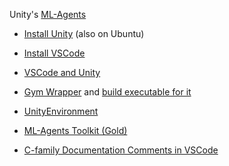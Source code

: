 Unity's [ML-Agents](https://learn.unity.com/course/ml-agents-hummingbirds)
 - [Install Unity](https://docs.unity3d.com/Manual/GettingStartedInstallingHub.html) (also on Ubuntu)
 - [Install VSCode](https://stackoverflow.com/questions/52807397/how-do-i-use-visual-studio-code-to-develop-unity3d-projects-in-ubuntu)
 - [VSCode and Unity](https://code.visualstudio.com/docs/other/unity)
 - [Gym Wrapper](https://github.com/Unity-Technologies/ml-agents/tree/master/gym-unity) and [build executable for it](https://github.com/Unity-Technologies/ml-agents/blob/master/docs/Learning-Environment-Executable.md)
 - [UnityEnvironment](https://github.com/Unity-Technologies/ml-agents/blob/master/docs/Python-API.md)
 - [ML-Agents Toolkit (Gold)](https://docs.unity3d.com/Packages/com.unity.ml-agents@1.0/api/Unity.MLAgents.Sensors.CameraSensor.html)

 - [C-family Documentation Comments in VSCode](https://marketplace.visualstudio.com/items?itemName=AlexCoderCorp.comments)
